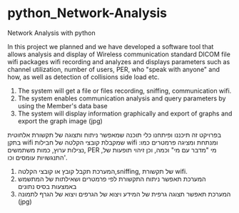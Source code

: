 # python_Network-Analysis
Network Analysis with python

In this project we planned and we have developed a software tool that allows analysis and display of
Wireless communication standard DICOM file wifi packages wifi recording and analyzes and displays parameters such as channel utilization, number of users, PER, who "speak with anyone" and how, as well as detection of collisions side load etc.

1. The system will get a file or files recording, sniffing, communication wifi.
2. The system enables communication analysis and query parameters by using the Member's data base
3. The system will display information graphically and export of graphs and export the graph image (jpg)

בפרויקט זה תיכננו ופיתחנו כלי תוכנה שמאפשר ניתוח ותצוגה של
תקשורת אלחוטית בתקן wifi שמקבלת קובצי הקלטה של חבילות wifi ומנתחת ומציגה פרמטרים כמו: נצילות ערוץ, כמות משתמשים, PER ,מי "מדבר עם מי" וכמה, וכן זיהוי תופעות של התנגשויות עומסים וכו'.

1. המערכת תקבל קובץ או קובצי הקלטה,sniffing, של תקשורת wifi.
2. המערכת תאפשר ניתוח התקשורת לפי פרמטרים ושאילתות של המתשמש באמצעות בסיס נתונים
3. המערכת תאפשר תצוגה גרפית של המידע ויצוא של הגרפים ויצוא של הגרף לתמונה (jpg)
